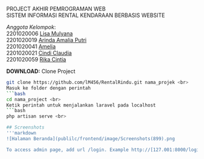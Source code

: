 PROJECT AKHIR PEMROGRAMAN WEB <br>
SISTEM INFORMASI RENTAL KENDARAAN BERBASIS WEBSITE

_Anggota Kelompok_: <br>
2201020006 [Lisa Mulyana](https://github.com/lM456) <br>
2201020019 [Arinda Amalia Putri](https://github.com/arndalya) <br>
2201020041 [Amelia](https://github.com/Mellias) <br>
2201020021 [Cindi Claudia](https://github.com/cindiclaudia) <br>
2201020059 [Rika Cintia](https://github.com/rika2305) <br>

**DOWNLOAD:**
Clone Project
```bash
git clone https://github.com/lM456/RentalRindu.git nama_projek <br>
Masuk ke folder dengan perintah
```bash
cd nama_project <br>
Ketik perintah untuk menjalankan laravel pada localhost
```bash
php artisan serve <br>

## Screenshots
'''markdown
![Halaman Beranda](publilc/frontend/image/Screenshots(899).png

To access admin page, add url /login. Example http://[127.001:8000/login](http://127.0.0.1:8000/login)
